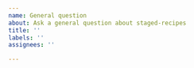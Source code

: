 ```yaml
---
name: General question
about: Ask a general question about staged-recipes
title: ''
labels: ''
assignees: ''

---
```


<!--
Please note that conda-forge team doesn't follow this repo because
of the high volume of notifications. If you would like to get the
attention of the conda-forge team, please do one of the following,

1. If the issue is related to staged-recipes infrastructure, ping
   conda-forge/staged-recipes team in this issue.

2. If the issue is related to conda-forge, please open an issue in
   github.com/conda-forge/conda-forge.github.io repo

3. If you need help, join our community chat room at
   gitter.im/conda-forge/conda-forge.github.io
-->
